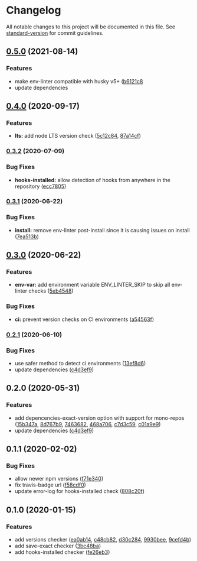 # Changelog

All notable changes to this project will be documented in this file. See [standard-version](https://github.com/conventional-changelog/standard-version) for commit guidelines.

## [0.5.0](https://github.com/merkle-open/env-linter/compare/v0.4.0...v0.5.0) (2021-08-14)

### Features

-   make env-linter compatible with husky v5+  ([b6121c8](https://github.com/merkle-open/env-linter/commit/b6121c8771e89c032adae8d238f15f9a6c009b40)
-   update dependencies

## [0.4.0](https://github.com/namics/env-linter/compare/v0.2.1...v0.4.0) (2020-09-17)

### Features

-   **lts:** add node LTS version check ([5c12c84](https://github.com/namics/env-linter/commit/5c12c8401e6ad773fed95f6b5f472a4d7c07a36a), [87a14cf](https://github.com/namics/env-linter/commit/87a14cf400772556b27d32c9f5b5b6706c371331))

### [0.3.2](https://github.com/namics/env-linter/compare/v0.2.1...v0.3.2) (2020-07-09)

### Bug Fixes

-   **hooks-installed:** allow detection of hooks from anywhere in the repository ([ecc7805](https://github.com/namics/env-linter/commit/ecc780559ac462b499ad17146a9a50ed50f72f06))

### [0.3.1](https://github.com/namics/env-linter/compare/v0.2.1...v0.3.1) (2020-06-22)

### Bug Fixes

-   **install:** remove env-linter post-install since it is causing issues on install ([7ea513b](https://github.com/namics/env-linter/commit/7ea513bcb0d4ae27ec6675b95cd97431ae65bc91))

## [0.3.0](https://github.com/namics/env-linter/compare/v0.2.1...v0.3.0) (2020-06-22)

### Features

-   **env-var:** add environment variable ENV_LINTER_SKIP to skip all env-linter checks ([5eb4548](https://github.com/namics/env-linter/commit/5eb4548a26e4e705b7087c8141ea7acbe0ac399a))

### Bug Fixes

-   **ci:** prevent version checks on CI environments ([a54563f](https://github.com/namics/env-linter/commit/a54563f44cd5ad3f02d0b9d9fe3825fa423e32c9))

### [0.2.1](https://github.com/namics/env-linter/compare/v0.2.0...v0.2.1) (2020-06-10)

### Bug Fixes

-   use safer method to detect ci environments ([13ef8d6](https://github.com/namics/env-linter/commit/13ef8d6ebd9943392d4e6b428dd7bcd794c82c86))
-   update dependencies ([c4d3ef9](https://github.com/namics/env-linter/commit/9743b87f5a9d78385a34e3d26a6bb34173483d51))

## 0.2.0 (2020-05-31)

### Features

-   add depencencies-exact-version option with support for mono-repos ([15b347a](https://github.com/namics/env-linter/commit/15b347a8632b5657d4ef4fa80675d7fcc4038514), [8d767b9](https://github.com/namics/env-linter/commit/8d767b91858259e94ea4f6daccba7dac5cf01143), [7463682](https://github.com/namics/env-linter/commit/7463682abbbbf6b0856565c2dbd27917ac8e7743), [468a706](https://github.com/namics/env-linter/commit/468a7064d3a1b1110626f01cffe11d221afb383f), [c7d3c59](https://github.com/namics/env-linter/commit/c7d3c59d24aebf7c3029f48d8cb4ceb9f73832e5), [c01a9e9](https://github.com/namics/env-linter/commit/c01a9e98a8e84acd32c8f74bb6785bcac89f3ce7))
-   update dependencies ([c4d3ef9](https://github.com/namics/env-linter/commit/c4d3ef9da9fd5432d439549af5c81760c892b388))

## 0.1.1 (2020-02-02)

### Bug Fixes

-   allow newer npm versions ([f71e340](https://github.com/namics/env-linter/commit/f71e340b50d1731b6c37fdb0ae1c4bd8d23ff68e))
-   fix travis-badge url ([f58cdf0](https://github.com/namics/env-linter/commit/f58cdf038cff9cb90e83e959d4342c857f15321f))
-   update error-log for hooks-installed check ([808c20f](https://github.com/namics/env-linter/commit/808c20fe7a3f3710cdd1f8f110dc8af0f92b5cc0))

## 0.1.0 (2020-01-15)

### Features

-   add versions checker ([ea0ab14](https://github.com/namics/env-linter/commit/ea0ab146a6824fd59ed121302852391ccc6c615d), [c48cb82](https://github.com/namics/env-linter/commit/c48cb82e03b3b833407f415328bae9d12a39a57c), [d30c284](https://github.com/namics/env-linter/commit/d30c28432ac946bafb37cbc8339959d8c87e9e8e), [9930bee](https://github.com/namics/env-linter/commit/9930beed4250770b322a05adcc33f7a4711a0d0c), [9cefd4b](https://github.com/namics/env-linter/commit/9cefd4bfdfd6f0721e63140ec11165d5bcb1e931))
-   add save-exact checker ([3bc48ba](https://github.com/namics/env-linter/commit/3bc48badc459fc55eb71251f228fabbcd82b1eef))
-   add hooks-installed checker ([fe26eb3](https://github.com/namics/env-linter/commit/fe26eb3d8b9106502417eb1d5cd5905efe6dd369))
